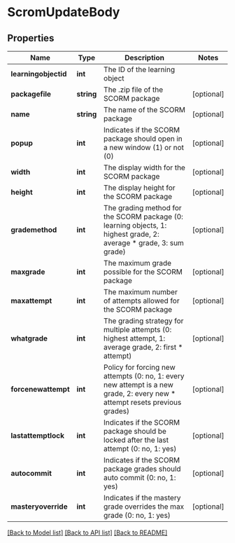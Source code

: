 # ScromUpdateBody

## Properties
Name | Type | Description | Notes
------------ | ------------- | ------------- | -------------
**learningobjectid** | **int** | The ID of the learning object | 
**packagefile** | **string** | The .zip file of the SCORM package | [optional] 
**name** | **string** | The name of the SCORM package | [optional] 
**popup** | **int** | Indicates if the SCORM package should open in a new window (1) or not (0) | [optional] 
**width** | **int** | The display width for the SCORM package | [optional] 
**height** | **int** | The display height for the SCORM package | [optional] 
**grademethod** | **int** | The grading method for the SCORM package (0: learning objects, 1: highest grade, 2: average      *                     grade, 3: sum grade) | [optional] 
**maxgrade** | **int** | The maximum grade possible for the SCORM package | [optional] 
**maxattempt** | **int** | The maximum number of attempts allowed for the SCORM package | [optional] 
**whatgrade** | **int** | The grading strategy for multiple attempts (0: highest attempt, 1: average grade, 2: first      *                     attempt) | [optional] 
**forcenewattempt** | **int** | Policy for forcing new attempts (0: no, 1: every new attempt is a new grade, 2: every new      *                     attempt resets previous grades) | [optional] 
**lastattemptlock** | **int** | Indicates if the SCORM package should be locked after the last attempt (0: no, 1: yes) | [optional] 
**autocommit** | **int** | Indicates if the SCORM package grades should auto commit (0: no, 1: yes) | [optional] 
**masteryoverride** | **int** | Indicates if the mastery grade overrides the max grade (0: no, 1: yes) | [optional] 

[[Back to Model list]](../../README.md#documentation-for-models) [[Back to API list]](../../README.md#documentation-for-api-endpoints) [[Back to README]](../../README.md)


